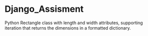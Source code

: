 # Django_Assisment
Python Rectangle class with length and width attributes, supporting iteration that returns the dimensions in a formatted dictionary.
